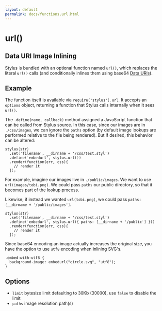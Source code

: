 ```yaml
---
layout: default
permalink: docs/functions.url.html
---
```


# url()

## Data URI Image Inlining

Stylus is bundled with an optional function named `url()`, which replaces the literal `url()` calls (and conditionally inlines them using base64 [Data URIs](http://en.wikipedia.org/wiki/Data_URI_scheme)).

## Example

The function itself is available via `require('stylus').url`. It accepts an `options` object, returning a function that Stylus calls internally when it sees `url()`.

The `.define(name, callback)` method assigned a JavaScript function that can be called from Stylus source. In this case, since our images are in `./css/images`,  we can ignore the `paths` option (by default image lookups are performed relative to the file being rendered).  But if desired, this behavior can be altered:

    stylus(str)
      .set('filename', __dirname + '/css/test.styl')
      .define('embedurl', stylus.url())
      .render(function(err, css){
        // render it
      });

For example, imagine our images live in `./public/images`. We want to use `url(images/tobi.png)`.  We could pass `paths` our public directory, so that it becomes part of the lookup process. 

Likewise, if instead we wanted `url(tobi.png)`, we could pass `paths: [__dirname + '/public/images']`.

    stylus(str)
      .set('filename', __dirname + '/css/test.styl')
      .define('embedurl', stylus.url({ paths: [__dirname + '/public'] }))
      .render(function(err, css){
        // render it
      });

Since base64 encoding an image actually increases the original size, you have the option to use `utf8` encoding when inlining SVG's.

    .embed-with-utf8 {
      background-image: embedurl("circle.svg", "utf8");
    }

## Options

- `limit` bytesize limit defaulting to 30Kb (30000), use `false` to disable the limit
- `paths` image resolution path(s)
